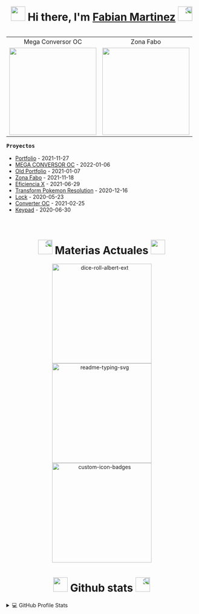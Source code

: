 <h1 align="center"><img src="https://media.giphy.com/media/NE353aasvIpC7u6aHv/giphy.gif" height="38" /> Hi there, I'm <a href="https://fabian-martinez1.github.io/" target="_blank">Fabian Martinez</a>
 <img style="transform:scaleX(-1);" src="https://media.giphy.com/media/NE353aasvIpC7u6aHv/giphy.gif" height="38" /></h1>

<table align="right">
<tr>
<td>  <div align="center">Mega Conversor OC</div> </td> <td> <div align="center" >Zona Fabo</div> </td>
</tr>

 <tr>
<td> <a href="https://fabian-martinez1.github.io/Mega-Conversor-OC/"><img src="/91 (1).gif" width="230 " height="230" /></a> </td> <td><a href="https://zonafabo.github.io/"><img src="/2.gif" width="230 " height="230"/></a> </td>
</tr>
 
</table>




### ```Proyectos``` 

- <a href='https://fabian-martinez1.github.io/' target='_blank'>Portfolio</a> - 2021-11-27
- <a href='https://fabian-martinez1.github.io/Mega-Conversor-OC/' target='_blank'>MEGA CONVERSOR OC</a> - 2022-01-06
- <a href='https://fabian-martinez1.github.io/Old_Portfolio/' target='_blank'>Old Portfolio</a> - 2021-01-07
- <a href='https://zonafabo.github.io/' target='_blank'>Zona Fabo</a> - 2021-11-18
- <a href='https://fabian-martinez1.github.io/Efficiency_X/' target='_blank'>Eficiencia X</a> - 2021-06-29
- <a href='https://fabian-martinez1.github.io/Transform-Pokemon-Resolution/' target='_blank'>Transform Pokemon Resolution</a> - 2020-12-16
- <a href='https://fabian-martinez1.github.io/Lock/' target='_blank'>Lock</a> - 2020-05-23
- <a href='https://fabian-martinez1.github.io/Converter-OC/' target='_blank'>Converter OC</a> - 2021-02-25
- <a href='https://fabian-martinez1.github.io/Keypad/' target='_blank'>Keypad</a> - 2020-06-30

</br>

<h1 align="center"><img style="transform:scaleX(-1);" src="https://media.giphy.com/media/YVsqk0CpvC1upjGqHl/giphy.gif" height="38" /> Materias Actuales</a>
 <img 
src="https://media.giphy.com/media/YVsqk0CpvC1upjGqHl/giphy.gif" height="38" /></h1>



<p align="center">
  <a href="https://github.com/Fabian-Martinez1/FOD"><img width="263" src="https://denvercoder1-github-readme-stats.vercel.app/api/pin/?username=Fabian-Martinez1&repo=FOD&theme=react&bg_color=1F222E&title_color=00000&icon_color=F8D866&hide_border=true&show_icons=false" alt="dice-roll-albert-ext"></a>
  <a href="https://github.com/Fabian-Martinez1/AyED"><img width="263" src="https://denvercoder1-github-readme-stats.vercel.app/api/pin/?username=Fabian-Martinez1&repo=ayed&theme=react&bg_color=1F222E&title_color=00000&icon_color=F8D866&hide_border=true&show_icons=false" alt="readme-typing-svg"></a>
  <a href="https://github.com/Fabian-Martinez1/Seminario-de-Lenguajes-Python"><img width="263" src="https://denvercoder1-github-readme-stats.vercel.app/api/pin/?username=Fabian-Martinez1&repo=Seminario-de-Lenguajes-Python&theme=react&bg_color=1F222E&title_color=00000&icon_color=F8D866&hide_border=true&show_icons=false" alt="custom-icon-badges"></a>

</p>




<h1 align="center"><img src="https://media.giphy.com/media/cj87CxfRtrUifF3Ryk/giphy.gif" height="38" /> Github stats</a>
 <img style="transform:scaleX(-1);" src="https://media.giphy.com/media/cj87CxfRtrUifF3Ryk/giphy.gif" height="38" /></h1>

<!-- https://github.com/Fabian-Fartinez1/github-readme-stats -->

<details> 

  <summary>💻 GitHub Profile Stats</summary>
  <br/>
    <a align="center" href="https://github.com/Fabian-Fartinez1/github-readme-stats"><img alt="Fabian-Martinez1's Github Stats" src="https://denvercoder1-github-readme-stats.vercel.app/api/?username=Fabian-Martinez1&show_icons=true&count_private=true&theme=react&hide_border=true&bg_color=1F222E&title_color=0176FF&icon_color=F8D866" height="192px"/></a>
  <a align="center" href="https://github.com/Fabian-Fartinez1/github-readme-stats"><img alt="Fabian-Martinez's Top Languages" src="https://github-readme-stats.vercel.app/api/top-langs/?username=Fabian-Martinez1&langs_count=8&layout=compact&theme=react&hide_border=true&bg_color=1F222E&title_color=0176FF&icon_color=F8D866&hide=Jupyter%20Notebook" height="192px"/></a>

  <b>Nota:</b> Los idiomas principales son solo una métrica de los idiomas en los que se compone mi código público y no reflejan la experiencia o el nivel de habilidad.
<br>

 <a align="center" href="https://github.com/ashutosh00710/github-readme-activity-graph"><img alt="Fabian-Martinez's Activity Graph" src="https://denvercoder1-activity-graph.herokuapp.com/graph/?username=Fabian-Martinez1&bg_color=1F222E&color=F8D866&line=0176FF&point=FFFFFF&hide_border=true" /></a>




</details>
